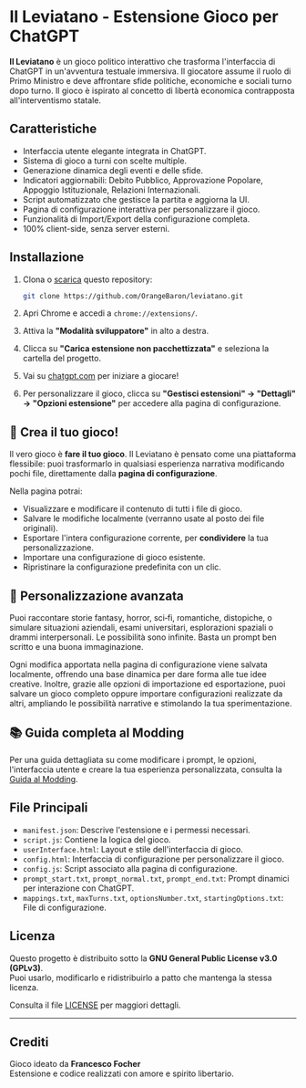 # Il Leviatano - Estensione Gioco per ChatGPT

**Il Leviatano** è un gioco politico interattivo che trasforma l'interfaccia di ChatGPT in un'avventura testuale immersiva. Il giocatore assume il ruolo di Primo Ministro e deve affrontare sfide politiche, economiche e sociali turno dopo turno. Il gioco è ispirato al concetto di libertà economica contrapposta all'interventismo statale.

## Caratteristiche

- Interfaccia utente elegante integrata in ChatGPT.
- Sistema di gioco a turni con scelte multiple.
- Generazione dinamica degli eventi e delle sfide.
- Indicatori aggiornabili: Debito Pubblico, Approvazione Popolare, Appoggio Istituzionale, Relazioni Internazionali.
- Script automatizzato che gestisce la partita e aggiorna la UI.
- Pagina di configurazione interattiva per personalizzare il gioco.
- Funzionalità di Import/Export della configurazione completa.
- 100% client-side, senza server esterni.

## Installazione

1. Clona o [scarica](https://github.com/OrangeBaron/leviatano/archive/refs/heads/main.zip) questo repository:
   ```bash
   git clone https://github.com/OrangeBaron/leviatano.git
   ```

2. Apri Chrome e accedi a `chrome://extensions/`.

3. Attiva la **"Modalità sviluppatore"** in alto a destra.

4. Clicca su **"Carica estensione non pacchettizzata"** e seleziona la cartella del progetto.

5. Vai su [chatgpt.com](https://chatgpt.com) per iniziare a giocare!

6. Per personalizzare il gioco, clicca su **"Gestisci estensioni" → "Dettagli" → "Opzioni estensione"** per accedere alla pagina di configurazione.

## 🔧 Crea il tuo gioco!

Il vero gioco è **fare il tuo gioco**. Il Leviatano è pensato come una piattaforma flessibile: puoi trasformarlo in qualsiasi esperienza narrativa modificando pochi file, direttamente dalla **pagina di configurazione**.

Nella pagina potrai:
- Visualizzare e modificare il contenuto di tutti i file di gioco.
- Salvare le modifiche localmente (verranno usate al posto dei file originali).
- Esportare l'intera configurazione corrente, per **condividere** la tua personalizzazione.
- Importare una configurazione di gioco esistente.
- Ripristinare la configurazione predefinita con un clic.

## 🧪 Personalizzazione avanzata

Puoi raccontare storie fantasy, horror, sci‑fi, romantiche, distopiche, o simulare situazioni aziendali, esami universitari, esplorazioni spaziali o drammi interpersonali. Le possibilità sono infinite. Basta un prompt ben scritto e una buona immaginazione.

Ogni modifica apportata nella pagina di configurazione viene salvata localmente, offrendo una base dinamica per dare forma alle tue idee creative. Inoltre, grazie alle opzioni di importazione ed esportazione, puoi salvare un gioco completo oppure importare configurazioni realizzate da altri, ampliando le possibilità narrative e stimolando la tua sperimentazione.

## 📚 Guida completa al Modding
Per una guida dettagliata su come modificare i prompt, le opzioni, l'interfaccia utente e creare la tua esperienza personalizzata, consulta la [Guida al Modding](https://github.com/OrangeBaron/leviatano/blob/main/moddingGuide.md).

## File Principali

- `manifest.json`: Descrive l'estensione e i permessi necessari.
- `script.js`: Contiene la logica del gioco.
- `userInterface.html`: Layout e stile dell'interfaccia di gioco.
- `config.html`: Interfaccia di configurazione per personalizzare il gioco.
- `config.js`: Script associato alla pagina di configurazione.
- `prompt_start.txt`, `prompt_normal.txt`, `prompt_end.txt`: Prompt dinamici per interazione con ChatGPT.
- `mappings.txt`, `maxTurns.txt`, `optionsNumber.txt`, `startingOptions.txt`: File di configurazione.

## Licenza

Questo progetto è distribuito sotto la **GNU General Public License v3.0 (GPLv3)**.  
Puoi usarlo, modificarlo e ridistribuirlo a patto che mantenga la stessa licenza.

Consulta il file [LICENSE](https://www.gnu.org/licenses/gpl-3.0.html) per maggiori dettagli.

---

## Crediti

Gioco ideato da **Francesco Focher**  
Estensione e codice realizzati con amore e spirito libertario.
